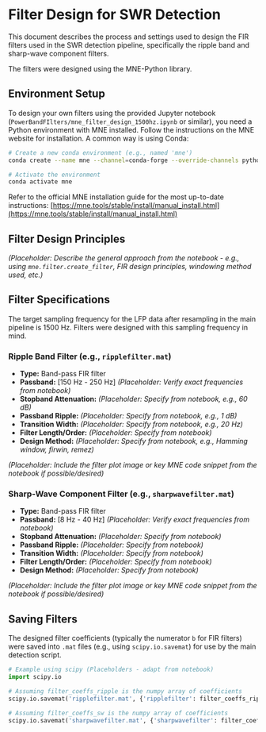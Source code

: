 # Filter Design for SWR Detection

This document describes the process and settings used to design the FIR filters used in the SWR detection pipeline, specifically the ripple band and sharp-wave component filters.

The filters were designed using the MNE-Python library.

## Environment Setup

To design your own filters using the provided Jupyter notebook (`PowerBandFIlters/mne_filter_design_1500hz.ipynb` or similar), you need a Python environment with MNE installed. Follow the instructions on the MNE website for installation. A common way is using Conda:

```bash
# Create a new conda environment (e.g., named 'mne')
conda create --name mne --channel=conda-forge --override-channels python=3.9 mne matplotlib scipy notebook ipython pandas

# Activate the environment
conda activate mne
```

Refer to the official MNE installation guide for the most up-to-date instructions: [https://mne.tools/stable/install/manual_install.html](https://mne.tools/stable/install/manual_install.html)

## Filter Design Principles

*(Placeholder: Describe the general approach from the notebook - e.g., using `mne.filter.create_filter`, FIR design principles, windowing method used, etc.)*

## Filter Specifications

The target sampling frequency for the LFP data after resampling in the main pipeline is 1500 Hz. Filters were designed with this sampling frequency in mind.

### Ripple Band Filter (e.g., `ripplefilter.mat`)

*   **Type:** Band-pass FIR filter
*   **Passband:** [150 Hz - 250 Hz] *(Placeholder: Verify exact frequencies from notebook)*
*   **Stopband Attenuation:** *(Placeholder: Specify from notebook, e.g., 60 dB)*
*   **Passband Ripple:** *(Placeholder: Specify from notebook, e.g., 1 dB)*
*   **Transition Width:** *(Placeholder: Specify from notebook, e.g., 20 Hz)*
*   **Filter Length/Order:** *(Placeholder: Specify from notebook)*
*   **Design Method:** *(Placeholder: Specify from notebook, e.g., Hamming window, firwin, remez)*

*(Placeholder: Include the filter plot image or key MNE code snippet from the notebook if possible/desired)*

### Sharp-Wave Component Filter (e.g., `sharpwavefilter.mat`)

*   **Type:** Band-pass FIR filter
*   **Passband:** [8 Hz - 40 Hz] *(Placeholder: Verify exact frequencies from notebook)*
*   **Stopband Attenuation:** *(Placeholder: Specify from notebook)*
*   **Passband Ripple:** *(Placeholder: Specify from notebook)*
*   **Transition Width:** *(Placeholder: Specify from notebook)*
*   **Filter Length/Order:** *(Placeholder: Specify from notebook)*
*   **Design Method:** *(Placeholder: Specify from notebook)*

*(Placeholder: Include the filter plot image or key MNE code snippet from the notebook if possible/desired)*

## Saving Filters

The designed filter coefficients (typically the numerator `b` for FIR filters) were saved into `.mat` files (e.g., using `scipy.io.savemat`) for use by the main detection script.

```python
# Example using scipy (Placeholders - adapt from notebook)
import scipy.io

# Assuming filter_coeffs_ripple is the numpy array of coefficients
scipy.io.savemat('ripplefilter.mat', {'ripplefilter': filter_coeffs_ripple})

# Assuming filter_coeffs_sw is the numpy array of coefficients
scipy.io.savemat('sharpwavefilter.mat', {'sharpwavefilter': filter_coeffs_sw})
``` 
